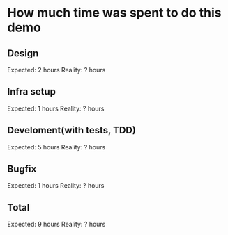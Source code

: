 # How much time was spent to do this demo

## Design
Expected: 2 hours
Reality: ? hours

## Infra setup
Expected: 1 hours
Reality: ? hours

## Develoment(with tests, TDD)
Expected: 5 hours
Reality: ? hours

## Bugfix
Expected: 1 hours
Reality: ? hours

## Total
Expected: 9 hours
Reality: ? hours

